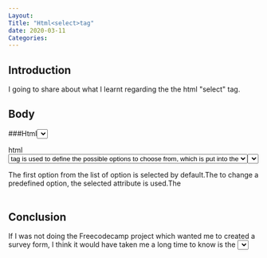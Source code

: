```yaml
---
Layout: 
Title: "Html<select>tag"
date: 2020-03-11
Categories:
---
```

## Introduction

I going to share about what I learnt regarding the the html "select" tag.

## Body

###Html<select>tag 

html<select>tag is used to create drop down list of options, which appears when the user clicks on form
element, and it allows to cone of the option.The <option> tag is used to define the possible options to 
choose from, which is put into the <select>tag.

The first option from the list of option is selected by default.The to change a predefined option, the 
selected attribute is used.The <optgroup> tag is used to group several options into one group.The content
of <optgroup> looks like heading in bold.The look of the list depends on the "size" attribute, which defines 
the height of the list. The width of the list depends on the length of the text inside <option>. The width can
also be regulated with CSS styles.

## Conclusion

If I was not doing the Freecodecamp project which wanted me to created a survey form, I think it would have taken me 
a long time to know is the <select>tag. It showed me that I was ignorant of thing ,because I simply rely too much on 
freecodecamp instead of being ahead of freecodecamp and teaching myself more.  



